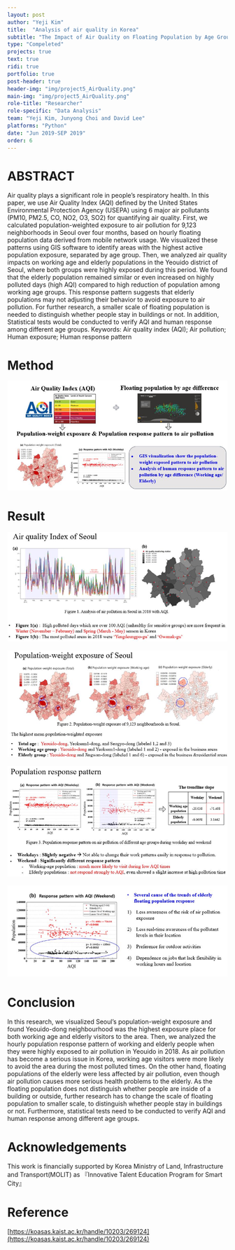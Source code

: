 ```yaml
---
layout: post
author: "Yeji Kim"
title:  "Analysis of air quality in Korea"
subtitle: "The Impact of Air Quality on Floating Population by Age Group in Yeouido, Seoul "
type: "Compeleted"
projects: true
text: true
ridi: true
portfolio: true
post-header: true
header-img: "img/project5_AirQuality.png"
main-img: "img/project5_AirQuality.png"
role-title: "Researcher"
role-specific: "Data Analysis"
team: "Yeji Kim, Junyong Choi and David Lee"
platforms: "Python"
date: "Jun 2019-SEP 2019"
order: 6
---
```


# ABSTRACT

Air quality plays a significant role in people’s respiratory health. In this paper, we use Air Quality Index (AQI) defined by the United States Environmental Protection Agency (USEPA) using 6 major air pollutants (PM10, PM2.5, CO, NO2, O3, SO2) for quantifying air quality. First, we calculated population-weighted exposure to air pollution for 9,123 neighborhoods in Seoul over four months, based on hourly floating population data derived from mobile network usage. We visualized these patterns using GIS software to identify areas with the highest active population exposure, separated by age group. Then, we analyzed air quality impacts on working age and elderly populations in the Yeouido district of Seoul, where both groups were highly exposed during this period. We found that the elderly population remained similar or even increased on highly polluted days (high AQI) compared to high reduction of population among working age groups. This response pattern suggests that elderly populations may not adjusting their behavior to avoid exposure to air pollution. For further research, a smaller scale of floating population is needed to distinguish whether people stay in buildings or not. In addition, Statistical tests would be conducted to verify AQI and human response among different age groups.
Keywords: Air quality index (AQI); Air pollution; Human exposure; Human response pattern 

# Method 
![project5_method](img/project5_airquality_img2.JPG)


# Result
![project5_result](img/project5_img3.JPG) 
<br/><br/>
![project5_result2](img/project5_airquality_img4.JPG)
<br/><br/>
![project5_result3](img/project5_airquality_img5.JPG)
<br/><br/>
![project5_result4](img/project5_airquality_img6.JPG)

# Conclusion 

In this research, we visualized Seoul’s population-weight exposure and found Yeouido-dong neighbourhood was the highest exposure place for both working age and elderly visitors to the area. Then, we analyzed the hourly population response pattern of working and elderly people when they were highly exposed to air pollution in Yeouido in 2018. As air pollution has become a serious issue in Korea, working age visitors were more likely to avoid the area during the most polluted times. On the other hand, floating populations of the elderly were less affected by air pollution, even though air pollution causes more serious health problems to the elderly. As the floating population does not distinguish whether people are inside of a building or outside, further research has to change the scale of floating population to smaller scale, to distinguish whether people stay in buildings or not. Furthermore, statistical tests need to be conducted to verify AQI and human response among different age groups.

# Acknowledgements
This work is financially supported by Korea Ministry of Land, Infrastructure and Transport(MOLIT) as 『Innovative Talent Education Program for Smart City』

# Reference

[https://koasas.kaist.ac.kr/handle/10203/269124](https://koasas.kaist.ac.kr/handle/10203/269124)
